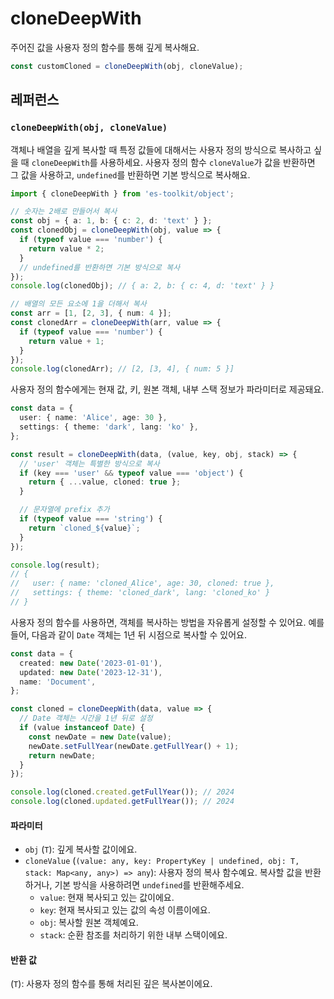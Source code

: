 # cloneDeepWith

주어진 값을 사용자 정의 함수를 통해 깊게 복사해요.

```typescript
const customCloned = cloneDeepWith(obj, cloneValue);
```

## 레퍼런스

### `cloneDeepWith(obj, cloneValue)`

객체나 배열을 깊게 복사할 때 특정 값들에 대해서는 사용자 정의 방식으로 복사하고 싶을 때 `cloneDeepWith`를 사용하세요. 사용자 정의 함수 `cloneValue`가 값을 반환하면 그 값을 사용하고, `undefined`를 반환하면 기본 방식으로 복사해요.

```typescript
import { cloneDeepWith } from 'es-toolkit/object';

// 숫자는 2배로 만들어서 복사
const obj = { a: 1, b: { c: 2, d: 'text' } };
const clonedObj = cloneDeepWith(obj, value => {
  if (typeof value === 'number') {
    return value * 2;
  }
  // undefined를 반환하면 기본 방식으로 복사
});
console.log(clonedObj); // { a: 2, b: { c: 4, d: 'text' } }

// 배열의 모든 요소에 1을 더해서 복사
const arr = [1, [2, 3], { num: 4 }];
const clonedArr = cloneDeepWith(arr, value => {
  if (typeof value === 'number') {
    return value + 1;
  }
});
console.log(clonedArr); // [2, [3, 4], { num: 5 }]
```

사용자 정의 함수에게는 현재 값, 키, 원본 객체, 내부 스택 정보가 파라미터로 제공돼요.

```typescript
const data = {
  user: { name: 'Alice', age: 30 },
  settings: { theme: 'dark', lang: 'ko' },
};

const result = cloneDeepWith(data, (value, key, obj, stack) => {
  // 'user' 객체는 특별한 방식으로 복사
  if (key === 'user' && typeof value === 'object') {
    return { ...value, cloned: true };
  }

  // 문자열에 prefix 추가
  if (typeof value === 'string') {
    return `cloned_${value}`;
  }
});

console.log(result);
// {
//   user: { name: 'cloned_Alice', age: 30, cloned: true },
//   settings: { theme: 'cloned_dark', lang: 'cloned_ko' }
// }
```

사용자 정의 함수를 사용하면, 객체를 복사하는 방법을 자유롭게 설정할 수 있어요. 예를 들어, 다음과 같이 `Date` 객체는 1년 뒤 시점으로 복사할 수 있어요.

```typescript
const data = {
  created: new Date('2023-01-01'),
  updated: new Date('2023-12-31'),
  name: 'Document',
};

const cloned = cloneDeepWith(data, value => {
  // Date 객체는 시간을 1년 뒤로 설정
  if (value instanceof Date) {
    const newDate = new Date(value);
    newDate.setFullYear(newDate.getFullYear() + 1);
    return newDate;
  }
});

console.log(cloned.created.getFullYear()); // 2024
console.log(cloned.updated.getFullYear()); // 2024
```

#### 파라미터

- `obj` (`T`): 깊게 복사할 값이에요.
- `cloneValue` (`(value: any, key: PropertyKey | undefined, obj: T, stack: Map<any, any>) => any`): 사용자 정의 복사 함수예요. 복사할 값을 반환하거나, 기본 방식을 사용하려면 `undefined`를 반환해주세요.
  - `value`: 현재 복사되고 있는 값이에요.
  - `key`: 현재 복사되고 있는 값의 속성 이름이에요.
  - `obj`: 복사할 원본 객체예요.
  - `stack`: 순환 참조를 처리하기 위한 내부 스택이에요.

#### 반환 값

(`T`): 사용자 정의 함수를 통해 처리된 깊은 복사본이에요.
